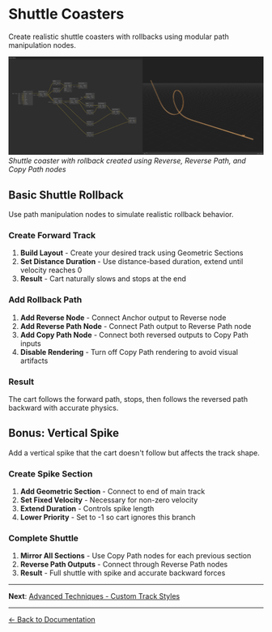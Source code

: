 # Shuttle Coasters

Create realistic shuttle coasters with rollbacks using modular path manipulation nodes.

![Shuttle Coaster Example](../images/shuttle.png)
_Shuttle coaster with rollback created using Reverse, Reverse Path, and Copy Path nodes_

## Basic Shuttle Rollback

Use path manipulation nodes to simulate realistic rollback behavior.

### Create Forward Track

1. **Build Layout** - Create your desired track using Geometric Sections
2. **Set Distance Duration** - Use distance-based duration, extend until velocity reaches 0
3. **Result** - Cart naturally slows and stops at the end

### Add Rollback Path

1. **Add Reverse Node** - Connect Anchor output to Reverse node
2. **Add Reverse Path Node** - Connect Path output to Reverse Path node
3. **Add Copy Path Node** - Connect both reversed outputs to Copy Path inputs
4. **Disable Rendering** - Turn off Copy Path rendering to avoid visual artifacts

### Result

The cart follows the forward path, stops, then follows the reversed path backward with accurate physics.

## Bonus: Vertical Spike

Add a vertical spike that the cart doesn't follow but affects the track shape.

### Create Spike Section

1. **Add Geometric Section** - Connect to end of main track
2. **Set Fixed Velocity** - Necessary for non-zero velocity
3. **Extend Duration** - Controls spike length
4. **Lower Priority** - Set to -1 so cart ignores this branch

### Complete Shuttle

1. **Mirror All Sections** - Use Copy Path nodes for each previous section
2. **Reverse Path Outputs** - Connect through Reverse Path nodes
3. **Result** - Full shuttle with spike and accurate backward forces

---

**Next**: [Advanced Techniques - Custom Track Styles](custom-track-styles.md)

---

[← Back to Documentation](../)
